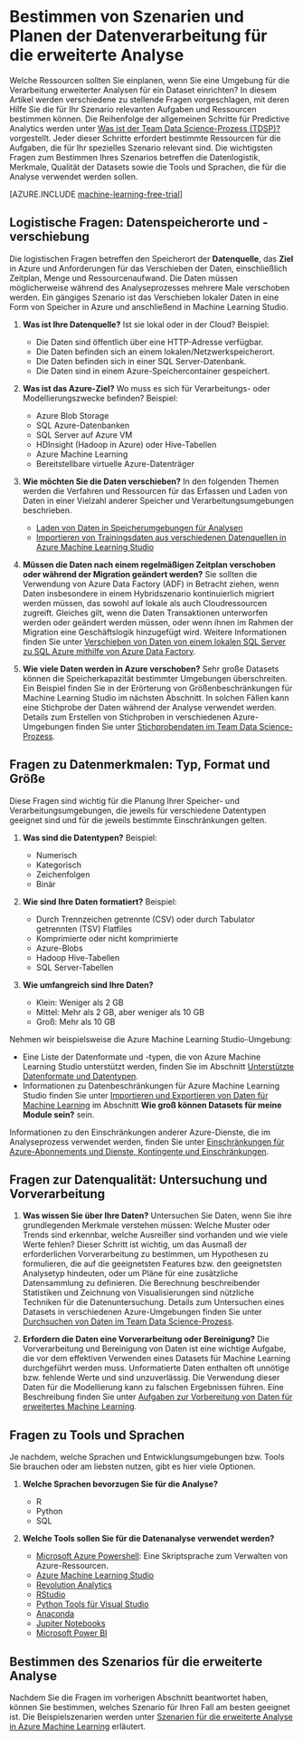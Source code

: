 <properties 
	pageTitle="Bestimmen von Szenarien und Planen der Datenverarbeitung für die erweiterte Analyse | Microsoft Azure" 
	description="Planen Sie die erweiterte Analyse unter Berücksichtigung verschiedener Kernfragen." 
	services="machine-learning" 
	documentationCenter="" 
	authors="bradsev"
	manager="jhubbard" 
	editor="cgronlun" />

<tags 
	ms.service="machine-learning" 
	ms.workload="data-services" 
	ms.tgt_pltfrm="na" 
	ms.devlang="na" 
	ms.topic="article" 
	ms.date="09/19/2016" 
	ms.author="bradsev" />


# Bestimmen von Szenarien und Planen der Datenverarbeitung für die erweiterte Analyse

Welche Ressourcen sollten Sie einplanen, wenn Sie eine Umgebung für die Verarbeitung erweiterter Analysen für ein Dataset einrichten? In diesem Artikel werden verschiedene zu stellende Fragen vorgeschlagen, mit deren Hilfe Sie die für Ihr Szenario relevanten Aufgaben und Ressourcen bestimmen können. Die Reihenfolge der allgemeinen Schritte für Predictive Analytics werden unter [Was ist der Team Data Science-Prozess (TDSP)?](data-science-process-overview.md) vorgestellt. Jeder dieser Schritte erfordert bestimmte Ressourcen für die Aufgaben, die für Ihr spezielles Szenario relevant sind. Die wichtigsten Fragen zum Bestimmen Ihres Szenarios betreffen die Datenlogistik, Merkmale, Qualität der Datasets sowie die Tools und Sprachen, die für die Analyse verwendet werden sollen.

[AZURE.INCLUDE [machine-learning-free-trial](../../includes/machine-learning-free-trial.md)]

## Logistische Fragen: Datenspeicherorte und -verschiebung
Die logistischen Fragen betreffen den Speicherort der **Datenquelle**, das **Ziel** in Azure und Anforderungen für das Verschieben der Daten, einschließlich Zeitplan, Menge und Ressourcenaufwand. Die Daten müssen möglicherweise während des Analyseprozesses mehrere Male verschoben werden. Ein gängiges Szenario ist das Verschieben lokaler Daten in eine Form von Speicher in Azure und anschließend in Machine Learning Studio.

1. **Was ist Ihre Datenquelle?** Ist sie lokal oder in der Cloud? Beispiel:
	- Die Daten sind öffentlich über eine HTTP-Adresse verfügbar.
	- Die Daten befinden sich an einem lokalen/Netzwerkspeicherort.
	- Die Daten befinden sich in einer SQL Server-Datenbank.
	- Die Daten sind in einem Azure-Speichercontainer gespeichert.

2. **Was ist das Azure-Ziel?** Wo muss es sich für Verarbeitungs- oder Modellierungszwecke befinden? Beispiel:
	- Azure Blob Storage
	- SQL Azure-Datenbanken
	- SQL Server auf Azure VM
	- HDInsight (Hadoop in Azure) oder Hive-Tabellen
	- Azure Machine Learning
	- Bereitstellbare virtuelle Azure-Datenträger

3. **Wie möchten Sie die Daten verschieben?** In den folgenden Themen werden die Verfahren und Ressourcen für das Erfassen und Laden von Daten in einer Vielzahl anderer Speicher und Verarbeitungsumgebungen beschrieben.

	-  [Laden von Daten in Speicherumgebungen für Analysen](machine-learning-data-science-ingest-data.md)
	-  [Importieren von Trainingsdaten aus verschiedenen Datenquellen in Azure Machine Learning Studio](machine-learning-data-science-import-data,md)

4. **Müssen die Daten nach einem regelmäßigen Zeitplan verschoben oder während der Migration geändert werden?** Sie sollten die Verwendung von Azure Data Factory (ADF) in Betracht ziehen, wenn Daten insbesondere in einem Hybridszenario kontinuierlich migriert werden müssen, das sowohl auf lokale als auch Cloudressourcen zugreift. Gleiches gilt, wenn die Daten Transaktionen unterworfen werden oder geändert werden müssen, oder wenn ihnen im Rahmen der Migration eine Geschäftslogik hinzugefügt wird. Weitere Informationen finden Sie unter [Verschieben von Daten von einem lokalen SQL Server zu SQL Azure mithilfe von Azure Data Factory](machine-learning-data-science-move-sql-azure-adf.md).

5. **Wie viele Daten werden in Azure verschoben?** Sehr große Datasets können die Speicherkapazität bestimmter Umgebungen überschreiten. Ein Beispiel finden Sie in der Erörterung von Größenbeschränkungen für Machine Learning Studio im nächsten Abschnitt. In solchen Fällen kann eine Stichprobe der Daten während der Analyse verwendet werden. Details zum Erstellen von Stichproben in verschiedenen Azure-Umgebungen finden Sie unter [Stichprobendaten im Team Data Science-Prozess](machine-learning-data-science-sample-data.md).


## Fragen zu Datenmerkmalen: Typ, Format und Größe
Diese Fragen sind wichtig für die Planung Ihrer Speicher- und Verarbeitungsumgebungen, die jeweils für verschiedene Datentypen geeignet sind und für die jeweils bestimmte Einschränkungen gelten.

1. **Was sind die Datentypen?** Beispiel:
	- Numerisch
	- Kategorisch
	- Zeichenfolgen
	- Binär

2. **Wie sind Ihre Daten formatiert?** Beispiel:
    - Durch Trennzeichen getrennte (CSV) oder durch Tabulator getrennten (TSV) Flatfiles
    - Komprimierte oder nicht komprimierte
	- Azure-Blobs
	- Hadoop Hive-Tabellen
	- SQL Server-Tabellen

2. **Wie umfangreich sind Ihre Daten?**
    - Klein: Weniger als 2 GB
    - Mittel: Mehr als 2 GB, aber weniger als 10 GB
	- Groß: Mehr als 10 GB

Nehmen wir beispielsweise die Azure Machine Learning Studio-Umgebung:

- Eine Liste der Datenformate und -typen, die von Azure Machine Learning Studio unterstützt werden, finden Sie im Abschnitt [Unterstützte Datenformate und Datentypen](machine-learning-data-science-import-data.md#data-formats-and-data-types-supported).
- Informationen zu Datenbeschränkungen für Azure Machine Learning Studio finden Sie unter [Importieren und Exportieren von Daten für Machine Learning](machine-learning-faq.md#machine-learning-studio-questions) im Abschnitt **Wie groß können Datasets für meine Module sein?** sein.

Informationen zu den Einschränkungen anderer Azure-Dienste, die im Analyseprozess verwendet werden, finden Sie unter [Einschränkungen für Azure-Abonnements und Dienste, Kontingente und Einschränkungen](../azure-subscription-service-limits.md).

## Fragen zur Datenqualität: Untersuchung und Vorverarbeitung

1. **Was wissen Sie über Ihre Daten?** Untersuchen Sie Daten, wenn Sie ihre grundlegenden Merkmale verstehen müssen: Welche Muster oder Trends sind erkennbar, welche Ausreißer sind vorhanden und wie viele Werte fehlen? Dieser Schritt ist wichtig, um das Ausmaß der erforderlichen Vorverarbeitung zu bestimmen, um Hypothesen zu formulieren, die auf die geeignetsten Features bzw. den geeignetsten Analysetyp hindeuten, oder um Pläne für eine zusätzliche Datensammlung zu definieren. Die Berechnung beschreibender Statistiken und Zeichnung von Visualisierungen sind nützliche Techniken für die Datenuntersuchung. Details zum Untersuchen eines Datasets in verschiedenen Azure-Umgebungen finden Sie unter [Durchsuchen von Daten im Team Data Science-Prozess](machine-learning-data-science-explore-data.md).

2. **Erfordern die Daten eine Vorverarbeitung oder Bereinigung?** Die Vorverarbeitung und Bereinigung von Daten ist eine wichtige Aufgabe, die vor dem effektiven Verwenden eines Datasets für Machine Learning durchgeführt werden muss. Unformatierte Daten enthalten oft unnötige bzw. fehlende Werte und sind unzuverlässig. Die Verwendung dieser Daten für die Modellierung kann zu falschen Ergebnissen führen. Eine Beschreibung finden Sie unter [Aufgaben zur Vorbereitung von Daten für erweitertes Machine Learning](machine-learning-data-science-prepare-data.md).

## Fragen zu Tools und Sprachen
Je nachdem, welche Sprachen und Entwicklungsumgebungen bzw. Tools Sie brauchen oder am liebsten nutzen, gibt es hier viele Optionen.
 
1. **Welche Sprachen bevorzugen Sie für die Analyse?**
	- R
	- Python
	- SQL

2. **Welche Tools sollen Sie für die Datenanalyse verwendet werden?**
	- [Microsoft Azure Powershell](powershell-install-configure.md): Eine Skriptsprache zum Verwalten von Azure-Ressourcen.
	- [Azure Machine Learning Studio](machine-learning-what-is-ml-studio/)
	- [Revolution Analytics](http://www.revolutionanalytics.com/revolution-r-open)
	- [RStudio](http://www.rstudio.com)
	- [Python Tools für Visual Studio](http://microsoft.github.io/PTVS/)
	- [Anaconda](https://www.continuum.io/why-anaconda)
	- [Jupiter Notebooks](http://jupyter.org/)
	- [Microsoft Power BI](http://powerbi.microsoft.com)


## Bestimmen des Szenarios für die erweiterte Analyse
Nachdem Sie die Fragen im vorherigen Abschnitt beantwortet haben, können Sie bestimmen, welches Szenario für Ihren Fall am besten geeignet ist. Die Beispielszenarien werden unter [Szenarien für die erweiterte Analyse in Azure Machine Learning](machine-learning-data-science-plan-sample-scenarios.md) erläutert.







 

<!---HONumber=AcomDC_0921_2016-->